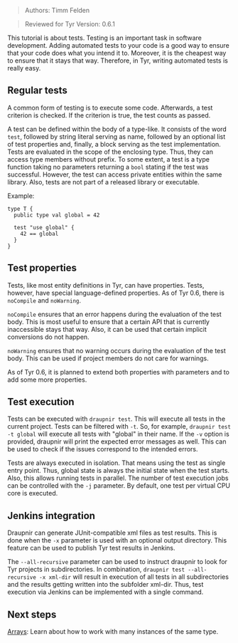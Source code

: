 > Authors: Timm Felden

> Reviewed for Tyr Version: 0.6.1

This tutorial is about tests.
Testing is an important task in software development.
Adding automated tests to your code is a good way to ensure that your code does what you intend it to.
Moreover, it is the cheapest way to ensure that it stays that way.
Therefore, in Tyr, writing automated tests is really easy.


## Regular tests

A common form of testing is to execute some code.
Afterwards, a test criterion is checked.
If the criterion is true, the test counts as passed.

A test can be defined within the body of a type-like.
It consists of the word ```test```,
 followed by string literal serving as name,
  followed by an optional list of test properties and,
  finally, a block serving as the test implementation.
Tests are evaluated in the scope of the enclosing type.
Thus, they can access type members without prefix.
To some extent, a test is a type function taking no parameters returning a ```bool``` stating if the test was successful.
However, the test can access private entities within the same library.
Also, tests are not part of a released library or executable.

Example:
```
type T {
  public type val global = 42

  test "use global" {
    42 == global
  }
}
```

## Test properties

Tests, like most entity definitions in Tyr, can have properties.
Tests, however, have special language-defined properties.
As of Tyr 0.6, there is ```noCompile``` and ```noWarning```.

```noCompile``` ensures that an error happens during the evaluation of the test body.
This is most useful to ensure that a certain API that is currently inaccessible stays that way.
Also, it can be used that certain implicit conversions do not happen.

```noWarning``` ensures that no warning occurs during the evaluation of the test body.
This can be used if project members do not care for warnings.

As of Tyr 0.6, it is planned to extend both properties with parameters and to add some more properties.


## Test execution

Tests can be executed with ```draupnir test```.
This will execute all tests in the current project.
Tests can be filtered with ```-t```.
So, for example, ```draupnir test -t global``` will execute all tests with "global" in their name.
If the ```-v``` option is provided, draupnir will print the expected error messages as well.
This can be used to check if the issues correspond to the intended errors.

Tests are always executed in isolation.
That means using the test as single entry point.
Thus, global state is always the initial state when the test starts.
Also, this allows running tests in parallel.
The number of test execution jobs can be controlled with the ```-j``` parameter.
By default, one test per virtual CPU core is executed.


## Jenkins integration

Draupnir can generate JUnit-compatible xml files as test results.
This is done when the ```-x``` parameter is used with an optional output directory.
This feature can be used to publish Tyr test results in Jenkins.

The ```--all-recursive``` parameter can be used to instruct draupnir to look for Tyr projects in subdirectories.
In combination, ```draupnir test --all-recursive -x xml-dir``` will result in execution of all tests in all subdirectories and the results getting written into the subfolder xml-dir.
Thus, test execution via Jenkins can be implemented with a single command.


## Next steps

[Arrays](https://github.com/tyr-lang/tutorials/tree/master/beginner/Arrays): Learn about how to work with many instances of the same type.
